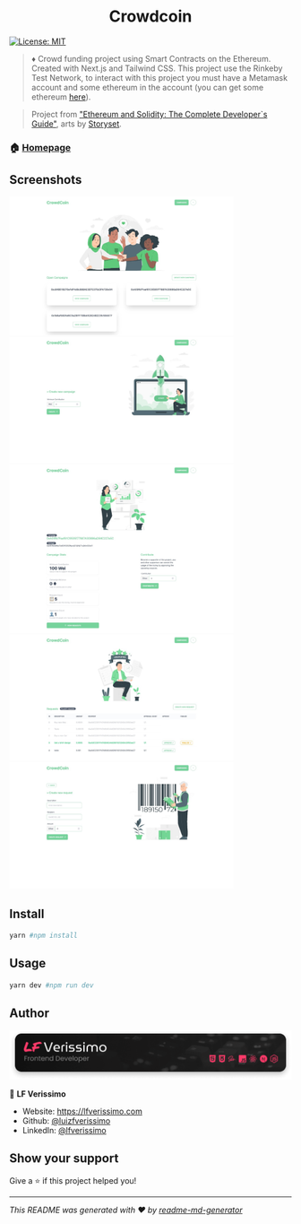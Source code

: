 <h1 align="center">Crowdcoin</h1>
<p>
  <a href="#" target="_blank">
    <img alt="License: MIT" src="https://img.shields.io/badge/License-MIT-yellow.svg" />
  </a>
</p>

> ♦ Crowd funding project using Smart Contracts on the Ethereum. Created with Next.js and Tailwind CSS. This project use the Rinkeby Test Network, to interact with this project you must have a Metamask account and some ethereum in the account (you can get some ethereum [here](https://faucets.chain.link/rinkeby)).

> Project from ["Ethereum and Solidity: The Complete Developer`s Guide"](https://www.udemy.com/course/ethereum-and-solidity-the-complete-developers-guide/), arts by [Storyset](https://storyset.com/).

### 🏠 [Homepage](https://crowdcoin-lfv.vercel.app/)

## Screenshots

<img src="/img/1.jpeg" alt="Screenshot 1" width="400"/> <img src="/img/2.jpeg" alt="Screenshot 2" width="400"/>  <img src="/img/3.jpeg" alt="Screenshot 3" width="400"/> <img src="/img/4.jpeg" alt="Screenshot 4" width="400"/> <img src="/img/5.jpeg" alt="Screenshot 5" width="400"/>

## Install

```sh
yarn #npm install
```

## Usage

```sh
yarn dev #npm run dev
```

## Author
[<img alt="Logo LF Verissimo - Front-end Developer" src="https://github.com/luizfverissimo/luizfverissimo/blob/8604eedb8ecf5eeb23f8ffae63cfdf8eba6513c3/banner.png?raw=true" />](https://lfverissimo.com)

👤 **LF Verissimo**

* Website: https://lfverissimo.com
* Github: [@luizfverissimo](https://github.com/luizfverissimo)
* LinkedIn: [@lfverissimo](https://linkedin.com/in/lfverissimo)

## Show your support

Give a ⭐️ if this project helped you!

***
_This README was generated with ❤️ by [readme-md-generator](https://github.com/kefranabg/readme-md-generator)_
